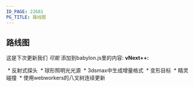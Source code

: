 ```yaml
---
ID_PAGE: 22681
PG_TITLE: 路线图
---
```

## 路线图
这是下次更新我们 *可能* 添加到babylon.js里的内容:
**vNext++:**

 * 反射式探头
 * 球形照明光光源
 * 3dsmax中生成增量格式
 * 变形目标
 * 精灵碰撞
 * 使用webworkers的八叉树连续更新
